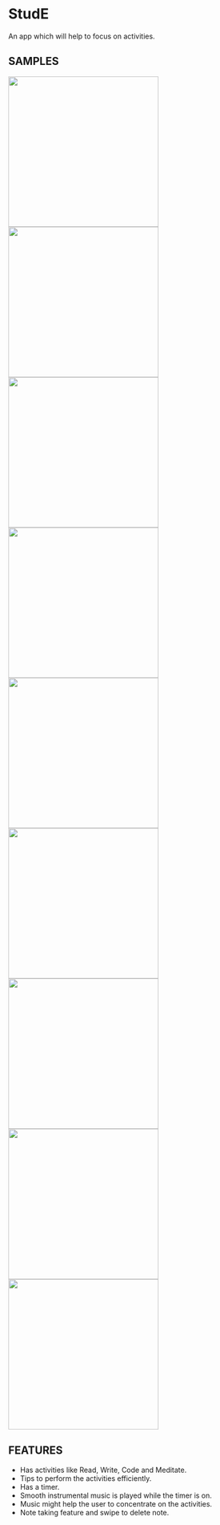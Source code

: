 # StudE
An app which will help to focus on activities.

## SAMPLES
<div>
<img src='Screenshots/home.png' width='300'>
<img src='Screenshots/reading.png' width='300'>
<img src='Screenshots/writing.png' width='300'>
<img src='Screenshots/coding.png' width='300'>
<img src='Screenshots/meditate.png' width='300'>
<img src='Screenshots/timeselect.png' width='300'>
<img src='Screenshots/timer.png' width='300'>
<img src='Screenshots/newNote.png' width='300'>
<img src='Screenshots/notePg.png' width='300'>
</div>

## FEATURES
* Has activities like Read, Write, Code and Meditate.
* Tips to perform the activities efficiently.
* Has a timer.
* Smooth instrumental music is played while the timer is on.
* Music might help the user to concentrate on the activities.
* Note taking feature and swipe to delete note.

